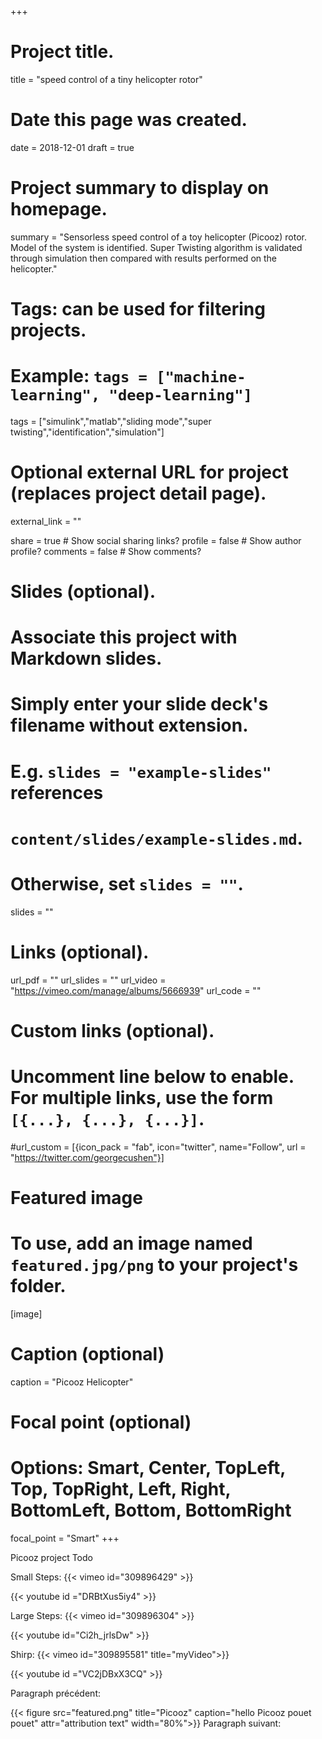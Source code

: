 +++
# Project title.
title = "speed control of a tiny helicopter rotor"

# Date this page was created.
date = 2018-12-01
draft = true

# Project summary to display on homepage.
summary = "Sensorless speed control of a toy helicopter (Picooz) rotor. Model of the system is identified. Super Twisting algorithm is validated through simulation then compared with results performed on the helicopter."

# Tags: can be used for filtering projects.
# Example: `tags = ["machine-learning", "deep-learning"]`
tags = ["simulink","matlab","sliding mode","super twisting","identification","simulation"]

# Optional external URL for project (replaces project detail page).
external_link = ""

share = true  # Show social sharing links?
profile = false  # Show author profile?
comments = false  # Show comments?

# Slides (optional).
#   Associate this project with Markdown slides.
#   Simply enter your slide deck's filename without extension.
#   E.g. `slides = "example-slides"` references 
#   `content/slides/example-slides.md`.
#   Otherwise, set `slides = ""`.
slides = ""

# Links (optional).
url_pdf = ""
url_slides = ""
url_video = "https://vimeo.com/manage/albums/5666939"
url_code = ""

# Custom links (optional).
#   Uncomment line below to enable. For multiple links, use the form `[{...}, {...}, {...}]`.
#url_custom = [{icon_pack = "fab", icon="twitter", name="Follow", url = "https://twitter.com/georgecushen"}]

# Featured image
# To use, add an image named `featured.jpg/png` to your project's folder. 
[image]
  # Caption (optional)
  caption = "Picooz Helicopter"
  
  # Focal point (optional)
  # Options: Smart, Center, TopLeft, Top, TopRight, Left, Right, BottomLeft, Bottom, BottomRight
  focal_point = "Smart"
+++

Picooz project Todo

<!-- test code -->

Small Steps:
{{< vimeo id="309896429" >}}
<!-- You tube alternative: {{< youtube id ="DRBtXus5iy4" >}} -->
{{< youtube id ="DRBtXus5iy4" >}}

Large Steps:
{{< vimeo id="309896304" >}}
<!-- You tube alternative: {{< youtube id="Ci2h_jrlsDw" >}} -->
{{< youtube id="Ci2h_jrlsDw" >}}

Shirp:
{{< vimeo id="309895581" title="myVideo">}}
<!-- You tube alternative: {{< youtube id ="VC2jDBxX3CQ" >}} -->
{{< youtube id ="VC2jDBxX3CQ" >}}

Paragraph précédent:

{{< figure  src="featured.png" title="Picooz" caption="hello Picooz pouet pouet" attr="attribution text" width="80%">}}
Paragraph suivant: